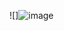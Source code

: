 ![]![image](https://user-images.githubusercontent.com/94230272/144249843-0df4641b-6d8a-4921-9dfd-146fda592ed2.png)
